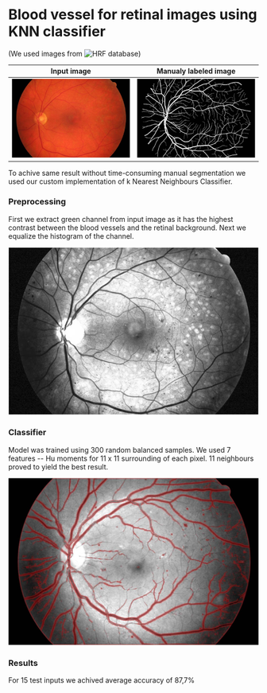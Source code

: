 # Blood vessel for retinal images using KNN classifier

(We used images from ![HRF database](https://www5.cs.fau.de/research/data/fundus-images/))


| Input image | Manualy labeled image |
|---|---|
| ![](https://github.com/kwencel/VesselsClassifier/blob/master/Examples/Input.jpg?raw=true)  | ![](https://github.com/kwencel/VesselsClassifier/blob/master/Examples/Manual.jpg?raw=true) |

To achive same result without time-consuming manual segmentation we used our custom implementation of k Nearest Neighbours Classifier.

### Preprocessing
First we extract green channel from input image as it has the highest contrast between the blood vessels and the retinal background. Next we equalize the histogram of the channel.

![](https://github.com/kwencel/VesselsClassifier/blob/master/Examples/Preprocessing.jpg?raw=true)

### Classifier
Model was trained using 300 random balanced samples.
We used 7 features -- Hu moments for 11 x 11 surrounding of each pixel.
11 neighbours proved to yield the best result.

![](https://github.com/kwencel/VesselsClassifier/blob/master/Examples/Result.jpg?raw=true)

### Results
For 15 test inputs we achived average accuracy of 87,7%
